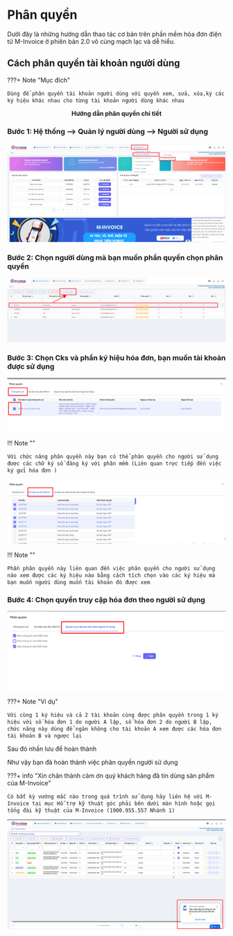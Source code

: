 # **Phân quyền**

Dưới đây là những hướng dẫn thao tác cơ bản trên phần mềm hóa đơn điện tử M-Invoice ở phiên bản 2.0 vô cùng mạch lạc và dễ hiểu.

## **Cách phân quyền tài khoản người dùng**

???+ Note "Mục đích"

    Dùng để phân quyền tài khoản người dùng với quyền xem, sửa, xóa,ký các ký hiệu khác nhau cho từng tài khoản người dùng khác nhau

<p align="center" style="font-weight: bold;">Hướng dẫn phân quyền chi tiết </p>

### Bước 1: Hệ thống --> Quản lý người dùng --> Người sử dụng

![Hình 1](../assets/images/invoice2/2.0_them-nguoi-dung_1.png)

### Bước 2: Chọn người dùng mà bạn muốn phần quyền chọn phân quyền

![Hình 2](../assets/images/invoice2/2.0_phan-quyen_2.png)

### Bước 3: Chọn Cks và phần ký hiệu hóa đơn, bạn muốn tài khoản được sử dụng

![Hình 3](../assets/images/invoice2/2.0_phan-quyen_3.png)

!!! Note ""

    Với chức năng phân quyền này bạn có thể phân quyền cho người sử dụng được các chữ ký số đăng ký với phân mềm (Liên quan trực tiếp đến việc ký gửi hóa đơn )

![Hình 4](../assets/images/invoice2/2.0_phan-quyen_4.png)

!!! Note ""

    Phần phân quyền này liên quan đến việc phân quyền cho người sử dụng nào xem được các ký hiệu nào bằng cách tích chọn vào các ký hiệu mà bạn muốn người dùng muốn tài khoản đó được xem

### Bước 4: Chọn quyền truy cập hóa đơn theo người sử dụng

![Hình 5](../assets/images/invoice2/2.0_phan-quyen_5.png)

???+ Note "Ví dụ"

    Với cùng 1 ký hiệu và cả 2 tài khoản cùng được phân quyền trong 1 ký hiệu với số hóa đơn 1 do người A lập, số hóa đơn 2 do người B lập, chức năng này dùng để ngăn không cho tài khoản A xem được các hóa đơn tài khoản B và ngược lại

Sau đó nhấn lưu để hoàn thành

Như vậy bạn đã hoàn thành việc phân quyền người sử dụng

???+ info "Xin chân thành cảm ơn quý khách hàng đã tin dùng sản phẩm của M-Invoice"

    Có bất kỳ vướng mắc nào trong quá trình sử dụng hãy liên hệ với M-Invoice tại mục Hỗ trợ kỹ thuật góc phải bên dưới màn hình hoặc gọi tổng đài kỹ thuật của M-Invoice (1900.955.557 Nhánh 1)

![Hình 6](../assets/images/invoice2/hotro.png)
